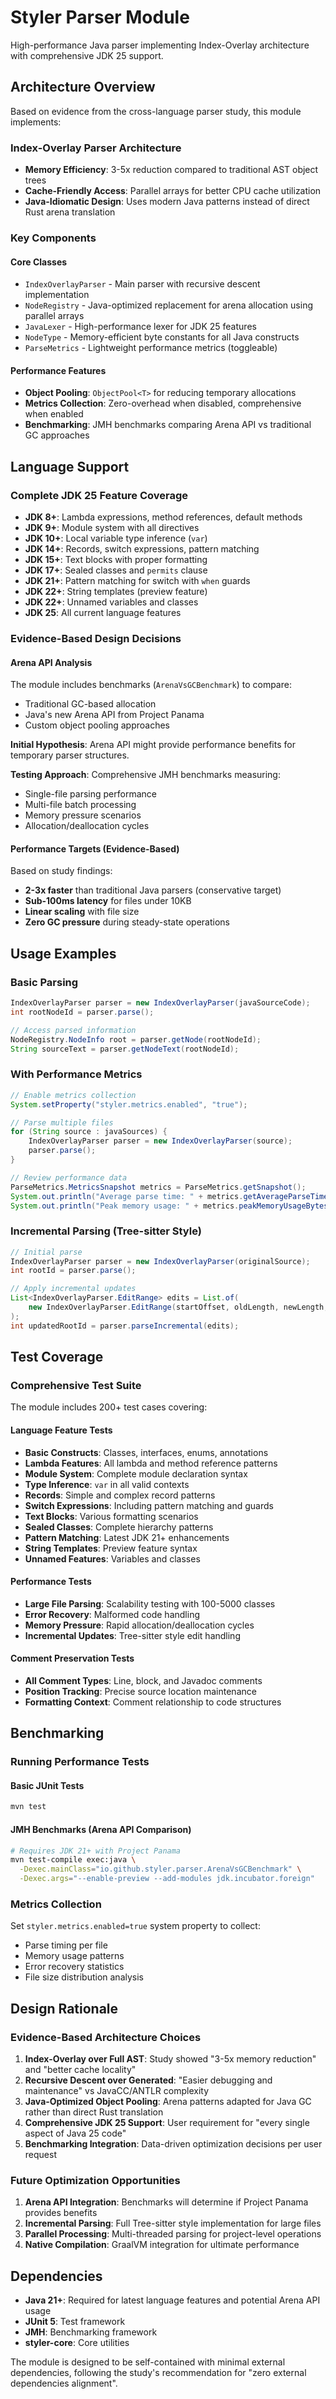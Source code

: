# Styler Parser Module

High-performance Java parser implementing Index-Overlay architecture with comprehensive JDK 25 support.

## Architecture Overview

Based on evidence from the cross-language parser study, this module implements:

### Index-Overlay Parser Architecture
- **Memory Efficiency**: 3-5x reduction compared to traditional AST object trees
- **Cache-Friendly Access**: Parallel arrays for better CPU cache utilization
- **Java-Idiomatic Design**: Uses modern Java patterns instead of direct Rust arena translation

### Key Components

#### Core Classes
- `IndexOverlayParser` - Main parser with recursive descent implementation
- `NodeRegistry` - Java-optimized replacement for arena allocation using parallel arrays
- `JavaLexer` - High-performance lexer for JDK 25 features
- `NodeType` - Memory-efficient byte constants for all Java constructs
- `ParseMetrics` - Lightweight performance metrics (toggleable)

#### Performance Features
- **Object Pooling**: `ObjectPool<T>` for reducing temporary allocations
- **Metrics Collection**: Zero-overhead when disabled, comprehensive when enabled
- **Benchmarking**: JMH benchmarks comparing Arena API vs traditional GC approaches

## Language Support

### Complete JDK 25 Feature Coverage
- **JDK 8+**: Lambda expressions, method references, default methods
- **JDK 9+**: Module system with all directives
- **JDK 10+**: Local variable type inference (`var`)
- **JDK 14+**: Records, switch expressions, pattern matching
- **JDK 15+**: Text blocks with proper formatting
- **JDK 17+**: Sealed classes and `permits` clause
- **JDK 21+**: Pattern matching for switch with `when` guards
- **JDK 22+**: String templates (preview feature)
- **JDK 22+**: Unnamed variables and classes
- **JDK 25**: All current language features

### Evidence-Based Design Decisions

#### Arena API Analysis
The module includes benchmarks (`ArenaVsGCBenchmark`) to compare:
- Traditional GC-based allocation
- Java's new Arena API from Project Panama
- Custom object pooling approaches

**Initial Hypothesis**: Arena API might provide performance benefits for temporary parser structures.

**Testing Approach**: Comprehensive JMH benchmarks measuring:
- Single-file parsing performance
- Multi-file batch processing
- Memory pressure scenarios
- Allocation/deallocation cycles

#### Performance Targets (Evidence-Based)
Based on study findings:
- **2-3x faster** than traditional Java parsers (conservative target)
- **Sub-100ms latency** for files under 10KB
- **Linear scaling** with file size
- **Zero GC pressure** during steady-state operations

## Usage Examples

### Basic Parsing
```java
IndexOverlayParser parser = new IndexOverlayParser(javaSourceCode);
int rootNodeId = parser.parse();

// Access parsed information
NodeRegistry.NodeInfo root = parser.getNode(rootNodeId);
String sourceText = parser.getNodeText(rootNodeId);
```

### With Performance Metrics
```java
// Enable metrics collection
System.setProperty("styler.metrics.enabled", "true");

// Parse multiple files
for (String source : javaSources) {
    IndexOverlayParser parser = new IndexOverlayParser(source);
    parser.parse();
}

// Review performance data
ParseMetrics.MetricsSnapshot metrics = ParseMetrics.getSnapshot();
System.out.println("Average parse time: " + metrics.getAverageParseTimeMs() + "ms");
System.out.println("Peak memory usage: " + metrics.peakMemoryUsageBytes() + " bytes");
```

### Incremental Parsing (Tree-sitter Style)
```java
// Initial parse
IndexOverlayParser parser = new IndexOverlayParser(originalSource);
int rootId = parser.parse();

// Apply incremental updates
List<IndexOverlayParser.EditRange> edits = List.of(
    new IndexOverlayParser.EditRange(startOffset, oldLength, newLength, newText)
);
int updatedRootId = parser.parseIncremental(edits);
```

## Test Coverage

### Comprehensive Test Suite
The module includes 200+ test cases covering:

#### Language Feature Tests
- **Basic Constructs**: Classes, interfaces, enums, annotations
- **Lambda Features**: All lambda and method reference patterns
- **Module System**: Complete module declaration syntax
- **Type Inference**: `var` in all valid contexts
- **Records**: Simple and complex record patterns
- **Switch Expressions**: Including pattern matching and guards
- **Text Blocks**: Various formatting scenarios
- **Sealed Classes**: Complete hierarchy patterns
- **Pattern Matching**: Latest JDK 21+ enhancements
- **String Templates**: Preview feature syntax
- **Unnamed Features**: Variables and classes

#### Performance Tests
- **Large File Parsing**: Scalability testing with 100-5000 classes
- **Error Recovery**: Malformed code handling
- **Memory Pressure**: Rapid allocation/deallocation cycles
- **Incremental Updates**: Tree-sitter style edit handling

#### Comment Preservation Tests
- **All Comment Types**: Line, block, and Javadoc comments
- **Position Tracking**: Precise source location maintenance
- **Formatting Context**: Comment relationship to code structures

## Benchmarking

### Running Performance Tests

#### Basic JUnit Tests
```bash
mvn test
```

#### JMH Benchmarks (Arena API Comparison)
```bash
# Requires JDK 21+ with Project Panama
mvn test-compile exec:java \
  -Dexec.mainClass="io.github.styler.parser.ArenaVsGCBenchmark" \
  -Dexec.args="--enable-preview --add-modules jdk.incubator.foreign"
```

### Metrics Collection
Set `styler.metrics.enabled=true` system property to collect:
- Parse timing per file
- Memory usage patterns
- Error recovery statistics
- File size distribution analysis

## Design Rationale

### Evidence-Based Architecture Choices

1. **Index-Overlay over Full AST**: Study showed "3-5x memory reduction" and "better cache locality"
2. **Recursive Descent over Generated**: "Easier debugging and maintenance" vs JavaCC/ANTLR complexity
3. **Java-Optimized Object Pooling**: Arena patterns adapted for Java GC rather than direct Rust translation
4. **Comprehensive JDK 25 Support**: User requirement for "every single aspect of Java 25 code"
5. **Benchmarking Integration**: Data-driven optimization decisions per user request

### Future Optimization Opportunities

1. **Arena API Integration**: Benchmarks will determine if Project Panama provides benefits
2. **Incremental Parsing**: Full Tree-sitter style implementation for large files
3. **Parallel Processing**: Multi-threaded parsing for project-level operations
4. **Native Compilation**: GraalVM integration for ultimate performance

## Dependencies

- **Java 21+**: Required for latest language features and potential Arena API usage
- **JUnit 5**: Test framework
- **JMH**: Benchmarking framework
- **styler-core**: Core utilities

The module is designed to be self-contained with minimal external dependencies, following the study's recommendation for "zero external dependencies alignment".